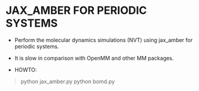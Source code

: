 # JAX_AMBER FOR PERIODIC SYSTEMS

* Perform the molecular dynamics simulations (NVT) using jax_amber for periodic systems.

* It is slow in comparison with OpenMM and other MM packages.

* HOWTO:
> python jax_amber.py
> python bomd.py
